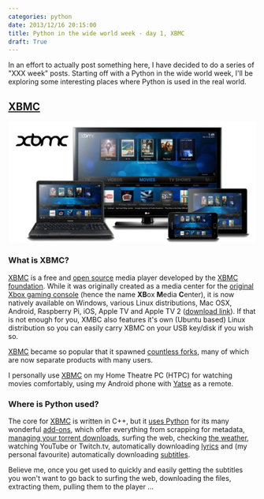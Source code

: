 ```yaml
---
categories: python
date: 2013/12/16 20:15:00
title: Python in the wide world week - day 1, XBMC
draft: True
---
```


In an effort to actually post something here, I have decided to do a series of
"XXX week" posts. Starting off with a Python in the wide world week, I'll be
exploring some interesting places where Python is used in the real world.

## [XBMC]

<a href="http://xbmc.org/about/"><img src="/images/xbmc_about.jpg" alt="XBMC"></a>

### What is XBMC?

[XBMC] is a free and [open source](https://github.com/xbmc/xbmc) media player
developed by the [XBMC foundation](http://xbmc.org/about/xbmc-foundation/).
While it was originally created as a media center for the [original Xbox gaming
console](http://en.wikipedia.org/wiki/Xbox) (hence the name **XB**ox **M**edia
**C**enter), it is now natively available on Windows, various Linux
distributions, Mac OSX, Android, Raspberry Pi, iOS, Apple TV and Apple TV 2
([download link](http://xbmc.org/download/)). If that is not enough for you,
XMBC also features it's own (Ubuntu based) Linux distribution so you can easily
carry XBMC on your USB key/disk if you wish so.

[XBMC] became so popular that it spawned [countless
forks](http://wiki.xbmc.org/index.php?title=Third-party_forks_and_derivatives),
many of which are now separate products with many users.

I personally use [XBMC] on my Home Theatre PC (HTPC) for watching movies
comfortably, using my Android phone with
[Yatse](https://play.google.com/store/apps/details?id=org.leetzone.android.yatsewidgetfree&hl=en)
as a remote.

### Where is Python used?

The core for [XBMC] is written in C++, but it [uses
Python](http://wiki.xbmc.org/index.php?title=Python_development) for its many
wonderful [add-ons](http://addons.xbmc.org/), which offer everything from
scrapping for metadata, [managing your torrent
downloads](http://addons.xbmc.org/show/plugin.program.utorrent/), surfing the
web, checking [the weather](http://addons.xbmc.org/category/weather/), watching
YouTube or Twitch.tv, automatically downloading
[lyrics](http://addons.xbmc.org/category/lyrics/) and (my personal favourite)
automatically downloading
[subtitles](http://addons.xbmc.org/show/script.xbmc.subtitles/).

Believe me, once you get used to quickly and easily getting the subtitles you
won't want to go back to surfing the web, downloading the files, extracting
them, pulling them to the player ...

[XBMC]: http://xbmc.org/
